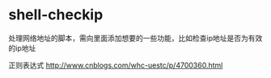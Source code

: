 # shell-checkip
处理网络地址的脚本，需向里面添加想要的一些功能，比如检查ip地址是否为有效的ip地址

正则表达式
http://www.cnblogs.com/whc-uestc/p/4700360.html
